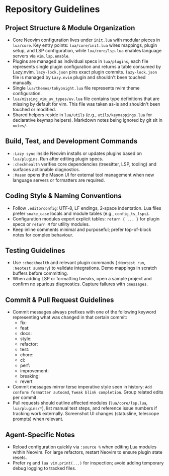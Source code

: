 # Repository Guidelines

## Project Structure & Module Organization
- Core Neovim configuration lives under `init.lua` with modular pieces in `lua/core`. Key entry points: `lua/core/init.lua` wires mappings, plugin setup, and LSP configuration, while `lua/core/lsp.lua` enables language servers via `vim.lsp.enable`.
- Plugins are managed as individual specs in `lua/plugins`, each file represents single plugin configuration and returns a table consumed by Lazy.nvim. `lazy-lock.json` pins exact plugin commits. `lazy-lock.json` file is managed by `Lazy.nvim` plugin and shouldn't been touched manually.
- Single `lua/themes/tokyonight.lua` file represents nvim theme configuration.
- `lua/missing_vim_uv_types/uv.lua` file contains type definitions that are missing by default for vim. This file was taken as-is and shouldn't been touched or modified.
- Shared helpers reside in `lua/utils` (e.g., `utils/keymappings.lua` for declarative keymap helpers). Markdown notes being ignored by git sit in `notes/`.

## Build, Test, and Development Commands
- `:Lazy sync` inside Neovim installs or updates plugins based on `lua/plugins`. Run after editing plugin specs.
- `:checkhealth` verifies core dependencies (treesitter, LSP, tooling) and surfaces actionable diagnostics.
- `:Mason` opens the Mason UI for external tool management when new language servers or formatters are required.

## Coding Style & Naming Conventions
- Follow `.editorconfig`: UTF‑8, LF endings, 2‑space indentation. Lua files prefer `snake_case` locals and module tables (e.g., `config_ts_lsps`).
- Configuration modules export explicit tables: `return { ... }` for plugin specs or `return M` for utility modules.
- Keep inline comments minimal and purposeful; prefer top-of-block notes for complex behaviour.

## Testing Guidelines
- Use `:checkhealth` and relevant plugin commands (`:Neotest run`, `:Neotest summary`) to validate integrations. Demo mappings in scratch buffers before committing.
- When adding LSP or formatting tweaks, open a sample project and confirm no spurious diagnostics. Capture failures with `:messages`.

## Commit & Pull Request Guidelines
- Commit messages always prefixes with one of the following keyword representing what was changed in that certain commit:
  - fix:
  - feat:
  - docs:
  - style:
  - refactor:
  - test:
  - chore:
  - ci:
  - perf:
  - improvement:
  - breaking:
  - revert
- Commit messages mirror terse imperative style seen in history: `Add conform formatter autocmd`, `Tweak blink completion`. Group related edits per commit.
- Pull requests should outline affected modules (`lua/core/lsp.lua`, `lua/plugins/*`), list manual test steps, and reference issue numbers if tracking work externally. Screenshot UI changes (statusline, telescope prompts) when relevant.

## Agent-Specific Notes
- Reload configuration quickly via `:source %` when editing Lua modules within Neovim. For large refactors, restart Neovim to ensure plugin state resets.
- Prefer `rg` and `lua vim.print(...)` for inspection; avoid adding temporary debug logging to tracked files.
